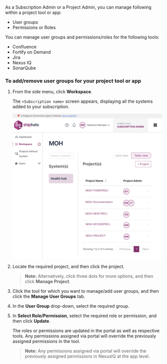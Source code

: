 As a Subscription Admin or a Project Admin, you can manage following within a project tool or app:  
- User groups
- Permissions or Roles  

You can manage user groups and permissions/roles for the following tools:
- Confluence
- Fortify on Demand
- Jira
- Nexus IQ
- SonarQube

### To add/remove user groups for your project tool or app


1. From the side menu, click **Workspace**.
    
    The `<Subscription name>` screen appears, displaying all the systems added to your subscription.

    ![view systems](./images/view-systems.png)

1. Locate the required project, and then click the project.

    > **Note:** Alternatively, click three dots for more options, and then click **Manage Project**.

1. Click the tool for which you want to manage/add user groups, and then click the **Manage User Groups** tab.

1. In the **User Group** drop-down, select the required group. 
1. In **Select Role/Permission**, select the required role or permission, and then click **Update**. 

    The roles or permissions are updated in the portal as well as respective tools. Any permissions assigned via portal will override the previously assigned permissions in the tool.

    >**Note:** Any permissions assigned via portal will override the previously assigned permissions in NexusIQ at the app level.

